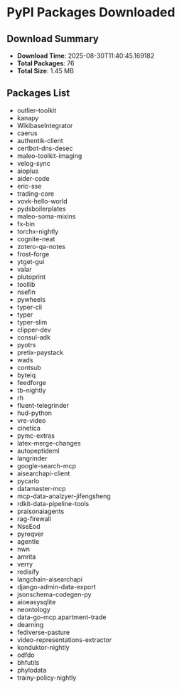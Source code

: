 # PyPI Packages Downloaded

## Download Summary
- **Download Time**: 2025-08-30T11:40:45.169182
- **Total Packages**: 76
- **Total Size**: 1.45 MB

## Packages List
- outlier-toolkit
- kanapy
- WikibaseIntegrator
- caerus
- authentik-client
- certbot-dns-desec
- maleo-toolkit-imaging
- velog-sync
- aioplus
- aider-code
- eric-sse
- trading-core
- vovk-hello-world
- pydsboilerplates
- maleo-soma-mixins
- fx-bin
- torchx-nightly
- cognite-neat
- zotero-qa-notes
- frost-forge
- ytget-gui
- valar
- plutoprint
- toollib
- nsefin
- pywheels
- typer-cli
- typer
- typer-slim
- clipper-dev
- consul-adk
- pyotrs
- pretix-paystack
- wads
- contsub
- byteiq
- feedforge
- tb-nightly
- rh
- fluent-telegrinder
- hud-python
- vre-video
- cinetica
- pymc-extras
- latex-merge-changes
- autopeptideml
- langrinder
- google-search-mcp
- aisearchapi-client
- pycarlo
- datamaster-mcp
- mcp-data-analzyer-jifengsheng
- rdkit-data-pipeline-tools
- praisonaiagents
- rag-firewall
- NseEod
- pyreqver
- agentle
- nwn
- amrita
- verry
- redisify
- langchain-aisearchapi
- django-admin-data-export
- jsonschema-codegen-py
- aioeasysqlite
- neontology
- data-go-mcp.apartment-trade
- dearning
- fediverse-pasture
- video-representations-extractor
- konduktor-nightly
- odfdo
- bhfutils
- phylodata
- trainy-policy-nightly
